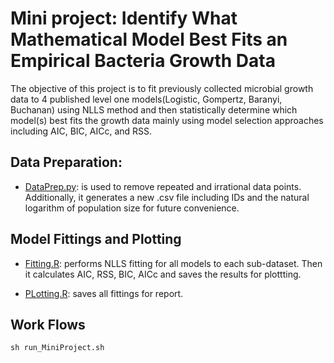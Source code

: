 # Mini project: Identify What Mathematical Model Best Fits an Empirical Bacteria Growth Data
The objective of this project is to fit previously collected microbial growth data to 4 published level one models(Logistic, Gompertz, Baranyi, Buchanan) using NLLS method and then statistically determine which model(s) best fits the growth data mainly using model selection approaches including AIC, BIC, AICc, and RSS.

## Data Preparation:
* [DataPrep.py](Code/DataPrep.py): is used to remove repeated and irrational data points. Additionally, it generates a new .csv file including IDs and the natural logarithm of population size for future convenience.

## Model Fittings and Plotting
* [Fitting.R](Code/Fitting.R): performs NLLS fitting for all models to each sub-dataset. Then it calculates AIC, RSS, BIC, AICc and saves the results for plottting.

* [PLotting.R](Code/Plottin.R): saves all fittings for report.

## Work Flows
```
sh run_MiniProject.sh 
```